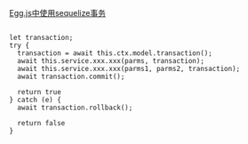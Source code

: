 

[Egg.js中使用sequelize事务](https://www.jianshu.com/p/487584bd3a8f)




```

let transaction;
try {
  transaction = await this.ctx.model.transaction();
  await this.service.xxx.xxx(parms, transaction);
  await this.service.xxx.xxx(parms1, parms2, transaction);
  await transaction.commit();

  return true
} catch (e) {
  await transaction.rollback();

  return false
}

```